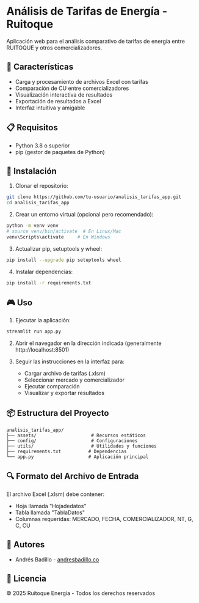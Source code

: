 # Análisis de Tarifas de Energía - Ruitoque

Aplicación web para el análisis comparativo de tarifas de energía entre RUITOQUE y otros comercializadores.

## 🚀 Características

- Carga y procesamiento de archivos Excel con tarifas
- Comparación de CU entre comercializadores
- Visualización interactiva de resultados
- Exportación de resultados a Excel
- Interfaz intuitiva y amigable

## 📋 Requisitos

- Python 3.8 o superior
- pip (gestor de paquetes de Python)

## 🔧 Instalación

1. Clonar el repositorio:
```bash
git clone https://github.com/tu-usuario/analisis_tarifas_app.git
cd analisis_tarifas_app
```

2. Crear un entorno virtual (opcional pero recomendado):
```bash
python -m venv venv
# source venv/bin/activate  # En Linux/Mac
venv\Scripts\activate     # En Windows
```

3. Actualizar pip, setuptools y wheel:
```bash
pip install --upgrade pip setuptools wheel
```

4. Instalar dependencias:
```bash
pip install -r requirements.txt
```

## 🎮 Uso

1. Ejecutar la aplicación:
```bash
streamlit run app.py
```

2. Abrir el navegador en la dirección indicada (generalmente http://localhost:8501)

3. Seguir las instrucciones en la interfaz para:
   - Cargar archivo de tarifas (.xlsm)
   - Seleccionar mercado y comercializador
   - Ejecutar comparación
   - Visualizar y exportar resultados

## 📦 Estructura del Proyecto

```
analisis_tarifas_app/
├── assets/                    # Recursos estáticos
├── config/                    # Configuraciones
├── utils/                     # Utilidades y funciones
├── requirements.txt          # Dependencias
└── app.py                    # Aplicación principal
```

## 🔍 Formato del Archivo de Entrada

El archivo Excel (.xlsm) debe contener:
- Hoja llamada "Hojadedatos"
- Tabla llamada "TablaDatos"
- Columnas requeridas: MERCADO, FECHA, COMERCIALIZADOR, NT, G, C, CU

## 👥 Autores

- Andrés Badillo - [andresbadillo.co](https://www.andresbadillo.co/)

## 📄 Licencia

© 2025 Ruitoque Energía - Todos los derechos reservados 